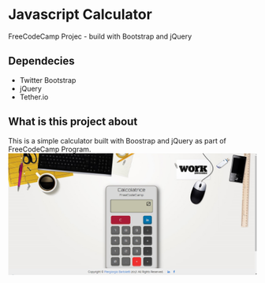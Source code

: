 # Javascript Calculator
FreeCodeCamp Projec - build with Bootstrap and jQuery

## Dependecies
* Twitter Bootstrap
* jQuery
* Tether.io

## What is this project about
This is a simple calculator built with Boostrap and jQuery
as part of FreeCodeCamp Program. 
![snippet](img/preview.png)
